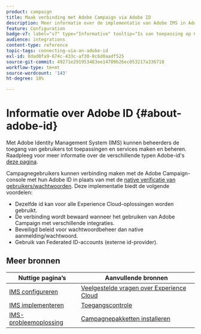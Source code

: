 ```yaml
---
product: campaign
title: Maak verbinding met Adobe Campaign via Adobe ID
description: Meer informatie over de implementatie van Adobe IMS in Adobe Campaign
feature: Configuration
badge-v7: label="v7" type="Informative" tooltip="Is van toepassing op Campaign Classic v7"
audience: integrations
content-type: reference
topic-tags: connecting-via-an-adobe-id
exl-id: 8dad8fa9-674c-433c-af30-8c6d0aadf525
source-git-commit: 49271e291953483ee14709b26ec053217a336718
workflow-type: tm+mt
source-wordcount: '143'
ht-degree: 18%

---
```


# Informatie over Adobe ID {#about-adobe-id}

Met Adobe Identity Management System (IMS) kunnen beheerders de toegang van gebruikers tot toepassingen en services maken en beheren. Raadpleeg voor meer informatie over de verschillende typen Adobe-id&#39;s [deze pagina](https://helpx.adobe.com/enterprise/using/identity.html).

Campagnegebruikers kunnen verbinding maken met de Adobe Campaign-console met hun Adobe ID in plaats van met de [native verificatie van gebruikers/wachtwoorden](../../platform/using/access-management-operators.md). Deze implementatie biedt de volgende voordelen:

* Dezelfde id kan voor alle Experience Cloud-oplossingen worden gebruikt.
* De verbinding wordt bewaard wanneer het gebruiken van Adobe Campaign met verschillende integraties.
* Beveiligd beleid voor wachtwoordbeheer dan native aanmelding/wachtwoord.
* Gebruik van Federated ID-accounts (externe id-provider).

<!--
>[!IMPORTANT]
>
>If you are connecting to Campaign through Adobe Identity Service (IMS), you need to upgrade to the latest build to be able to connect to Campaign after **June 30, 2021**. This upgrade is mandatory for both Campaign server and client console. 
>
>Depending on your current version, you must upgrade to one of the following releases: 
>
> * [Campaign [!DNL Gold Standard] 11](../../rn/using/gold-standard.md)
> * [Campaign 21.1.4](../../rn/using/latest-release.md)
>
>[Learn more about IMS updates](../../technotes/using/ims-updates.md)
-->

## Meer bronnen

| Nuttige pagina’s | Aanvullende bronnen |
|---|---|
| [IMS configureren](../../integrations/using/configuring-ims.md) | [Veelgestelde vragen over Experience Cloud](https://experienceleague.adobe.com/docs/core-services/interface/manage-users-and-products/faq.html) |
| [IMS implementeren](../../integrations/using/implementing-ims.md) | [Toegangscontrole](../../platform/using/access-management.md) |
| [IMS-probleemoplossing](../../integrations/using/ims-troubleshooting.md) | [Campagnepakketten installeren](../../installation/using/installing-campaign-standard-packages.md) |
